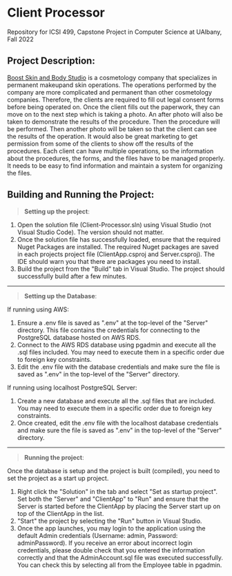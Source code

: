 # Client Processor
Repository for ICSI 499, Capstone Project in Computer Science at UAlbany, Fall 2022

## Project Description:
[Boost Skin and Body Studio](https://boostskinbody.com/) is a cosmetology company that specializes in permanent makeupand skin operations. The operations performed by the company are more complicated and permanent than other cosmetology companies. Therefore, the clients are required to fill out legal consent forms before being operated on. Once the client fills out the paperwork, they can move on to the next step which is taking a photo. An after photo will also be taken to demonstrate the results of the procedure. Then the procedure will be performed. Then another photo will be taken so that the client can see the results of the operation. It would also be great marketing to get permission from some of the clients to show off the results of the procedures. Each client can have multiple operations, so the information about the procedures, the forms, and the files have to be managed properly. It needs to be easy to find information and maintain a system for organizing the files.

## Building and Running the Project:
> **Setting up the project**:

1) Open the solution file (Client-Processor.sln) using Visual Studio (not Visual Studio Code). The version should not matter.
2) Once the solution file has successfully loaded, ensure that the required Nuget Packages are installed. The required Nuget packages are saved in each projects project file (ClientApp.csproj and Server.csproj). The IDE should warn you that there are packages you need to install.
3) Build the project from the "Build" tab in Visual Studio. The project should successfully build after a few minutes.

--------------------------------------------------
> **Setting up the Database**:

If running using AWS: 
1) Ensure a .env file is saved as ".env" at the top-level of the "Server" directory. This file contains the credentials for connecting to the PostgreSQL database hosted on AWS RDS.
2) Connect to the AWS RDS database using pgadmin and execute all the .sql files included. You may need to execute them in a specific order due to foreign key constraints.
3) Edit the .env file with the database credentials and make sure the file is saved as ".env" in the top-level of the "Server" directory.

If running using localhost PostgreSQL Server:
1) Create a new database and execute all the .sql files that are included. You may need to execute them in a specific order due to foreign key constraints.
2) Once created, edit the .env file with the localhost database credentials and make sure the file is saved as ".env" in the top-level of the "Server" directory.

--------------------------------------------------
> **Running the project**:

Once the database is setup and the project is built (compiled), you need to set the project as a start up project.
1) Right click the "Solution" in the tab and select "Set as startup project". Set both the "Server" and "ClientApp" to "Run" and ensure that the Server is started before the ClientApp by placing the Server start up on top of the ClientApp in the list.
2) "Start" the project by selecting the "Run" button in Visual Studio. 
3) Once the app launches, you may login to the application using the default Admin credentials (Username: admin, Password: adminPassword). If you receive an error about incorrect login credentials, please double check that you entered the information correctly and that the AdminAccount.sql file was executed successfully. You can check this by selecting all from the Employee table in pgadmin.
